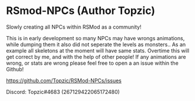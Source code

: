 # RSmod-NPCs (Author Topzic)
Slowly creating all NPCs within RSMod as a community!

This is in early development so many NPCs may have wrongs animations, while dumping them it also did not seperate the levels as monsters.. As an example all skeletons at the moment will have same stats. Overtime this will get correct by me, and with the help of other people! If any animations are wrong, or stats are wrong please feel free to open a an issue within the Github!

https://github.com/Topzic/RSMod-NPCs/issues

Discord: Topzic#4683 (267129422065172480)
